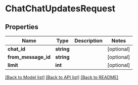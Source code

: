 # ChatChatUpdatesRequest

## Properties
Name | Type | Description | Notes
------------ | ------------- | ------------- | -------------
**chat_id** | **string** |  | [optional] 
**from_message_id** | **string** |  | [optional] 
**limit** | **int** |  | [optional] 

[[Back to Model list]](../README.md#documentation-for-models) [[Back to API list]](../README.md#documentation-for-api-endpoints) [[Back to README]](../README.md)


